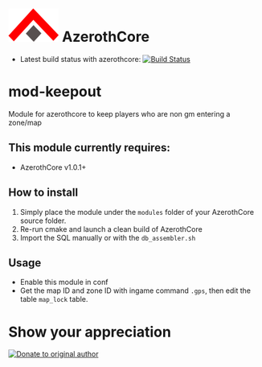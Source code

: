 # ![logo](https://raw.githubusercontent.com/azerothcore/azerothcore.github.io/master/images/logo-github.png) AzerothCore
- Latest build status with azerothcore: [![Build Status](https://travis-ci.org/azerothcore/mod-keep-out.svg?branch=master)](https://travis-ci.org/azerothcore/mod-keep-out)

# mod-keepout
Module for azerothcore to keep players who are non gm entering a zone/map


## This module currently requires:
- AzerothCore v1.0.1+


## How to install

1. Simply place the module under the `modules` folder of your AzerothCore source folder.
1. Re-run cmake and launch a clean build of AzerothCore
1. Import the SQL manually or with the `db_assembler.sh`


## Usage

- Enable this module in conf
- Get the map ID and zone ID with ingame command `.gps`, then edit the table `map_lock` table.


# Show your appreciation

[![Donate to original author](https://img.shields.io/badge/Donate-PayPal-green.svg)](https://www.paypal.com/cgi-bin/webscr?cmd=_s-xclick&hosted_button_id=SBJFTAJKUNEXC)
